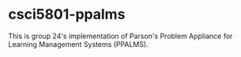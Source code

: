 # csci5801-ppalms
This is group 24's implementation of Parson's Problem Appliance for Learning Management Systems (PPALMS). 
